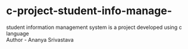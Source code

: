 # c-project-student-info-manage-
student information management system is a project developed using c language
<br>
Author - Ananya Srivastava
